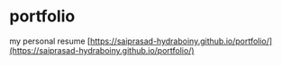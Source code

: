 # portfolio
my personal resume [https://saiprasad-hydraboiny.github.io/portfolio/](https://saiprasad-hydraboiny.github.io/portfolio/)
